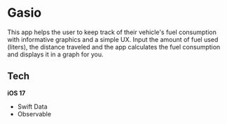 # Gasio
This app helps the user to keep track of their vehicle's fuel consumption with informative graphics and a simple UX. Input the amount of fuel used (liters), the distance traveled and the app calculates the fuel consumption and displays it in a graph for you.

## Tech
**iOS 17**
- Swift Data
- Observable
